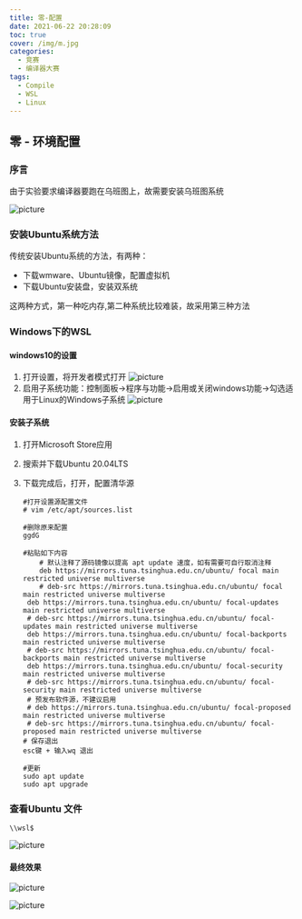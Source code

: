 ```yaml
---
title: 零-配置
date: 2021-06-22 20:28:09
toc: true
cover: /img/m.jpg
categories: 
  - 竞赛
  - 编译器大赛
tags: 
  - Compile
  - WSL
  - Linux
---
```


## **零 - 环境配置**

### **序言**

由于实验要求编译器要跑在乌班图上，故需要安装乌班图系统<!-- more -->

![picture](/img/compile1.jpg)

### **安装Ubuntu系统方法**

传统安装Ubuntu系统的方法，有两种：

* 下载wmware、Ubuntu镜像，配置虚拟机
* 下载Ubuntu安装盘，安装双系统

这两种方式，第一种吃内存,第二种系统比较难装，故采用第三种方法

### **Windows下的WSL**

#### **windows10的设置**

1. 打开设置，将开发者模式打开
   ![picture](/img/compile2.jpg)
2. 启用子系统功能：控制面板->程序与功能->启用或关闭windows功能->勾选适用于Linux的Windows子系统
   ![picture](/img/compile3.jpg)

#### **安装子系统**

1. 打开Microsoft Store应用

2. 搜索并下载Ubuntu 20.04LTS

3. 下载完成后，打开，配置清华源 

   ```shell
   #打开设置源配置文件    
   # vim /etc/apt/sources.list
   
   #删除原来配置
   ggdG
   
   #粘贴如下内容
       # 默认注释了源码镜像以提高 apt update 速度，如有需要可自行取消注释
       deb https://mirrors.tuna.tsinghua.edu.cn/ubuntu/ focal main restricted universe multiverse
       # deb-src https://mirrors.tuna.tsinghua.edu.cn/ubuntu/ focal main restricted universe multiverse
   	deb https://mirrors.tuna.tsinghua.edu.cn/ubuntu/ focal-updates main restricted universe multiverse
   	# deb-src https://mirrors.tuna.tsinghua.edu.cn/ubuntu/ focal-updates main restricted universe multiverse
   	deb https://mirrors.tuna.tsinghua.edu.cn/ubuntu/ focal-backports main restricted universe multiverse
   	# deb-src https://mirrors.tuna.tsinghua.edu.cn/ubuntu/ focal-backports main restricted universe multiverse
   	deb https://mirrors.tuna.tsinghua.edu.cn/ubuntu/ focal-security main restricted universe multiverse
   	# deb-src https://mirrors.tuna.tsinghua.edu.cn/ubuntu/ focal-security main restricted universe multiverse
   	# 预发布软件源，不建议启用
   	# deb https://mirrors.tuna.tsinghua.edu.cn/ubuntu/ focal-proposed main restricted universe multiverse
   	# deb-src https://mirrors.tuna.tsinghua.edu.cn/ubuntu/ focal-proposed main restricted universe multiverse
   # 保存退出
   esc键 + 输入wq 退出
   
   #更新
   sudo apt update
   sudo apt upgrade
   ```

### **查看Ubuntu 文件**

   ```
   \\wsl$
   ```

![picture](/img/compile4.jpg)

#### 最终效果

![picture](/img/compile5.jpg)

![picture](/img/compile6.jpg)

   

   

